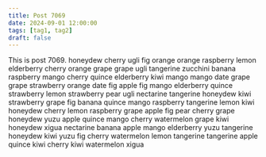 ```yaml
---
title: Post 7069
date: 2024-09-01 12:00:00
tags: [tag1, tag2]
draft: false
---
```

This is post 7069.
honeydew
cherry
ugli
fig
orange
orange
raspberry
lemon
elderberry
cherry
orange
grape
grape
ugli
tangerine
zucchini
banana
raspberry
mango
cherry
quince
elderberry
kiwi
mango
mango
date
grape
grape
strawberry
orange
date
fig
apple
fig
mango
elderberry
quince
strawberry
lemon
strawberry
pear
ugli
nectarine
tangerine
honeydew
kiwi
strawberry
grape
fig
banana
quince
mango
raspberry
tangerine
lemon
kiwi
honeydew
cherry
lemon
raspberry
grape
apple
fig
pear
cherry
grape
honeydew
yuzu
apple
quince
mango
cherry
watermelon
grape
kiwi
honeydew
xigua
nectarine
banana
apple
mango
elderberry
yuzu
tangerine
honeydew
kiwi
yuzu
fig
cherry
watermelon
lemon
tangerine
tangerine
apple
quince
kiwi
cherry
kiwi
watermelon
xigua
